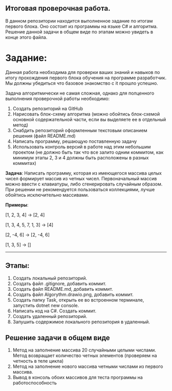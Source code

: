 ## Итоговая проверочная работа.
В данном репозитории находится выполненное задание по итогам первого блока. Оно состоит из программы на языке C# и алгоритма.
Решение данной задачи в общем виде по этапам можно увидеть в конце этого файла. 

# Задание:

Данная работа необходима для проверки ваших знаний и навыков по итогу прохождения первого блока обучения на программе разработчик. Мы должны убедиться что базовое знакомство с it прошло успешно.

Задача алгоритмически не самая сложная, однако для полценного выполнения проверочной работы необходимо:
1. Создать репозиторий на GitHub
2. Нарисовать блок-схему алгоритма (можно обойтись блок-схемой основной содержательной части, если вы выделяете ее в отдельный метод)
3. Снабдить репозиторий оформленным текстовым описанием решения (файл README.md)
4. Написать программу, решающую поставленную задачу
5. Использовать контроль версий в работе над этим небольшим проектом (не должно быть так что все залито одним коммитом, как минимум этапы 2, 3 и 4 должны быть расположены в разных коммитах)

**Задача**: Написать программу, которая из имеющегося массива целых чисел формирует массив из четных чисел. Первоначальный массив можно ввести с клавиатуры, либо сгенерировать случайным образом. При решении не рекомендуется пользоваться коллекциями, лучше обойтись исключительно массивами.

**Примеры**:

[1, 2, 3, 4] -> [2, 4]

[1, 3, 4, 5, 7, 1, 3] -> [4]

[2, -4, 6] -> [2, -4, 6]

[1, 3, 5] -> []
____________________________________________

## Этапы:
1. Создать локальный репозиторий.
2. Создать файл .gitignore, добавить коммит.
3. Создать файл README.md, добавить коммит.
4. Создать файл Algorythm.drawio.png, добавить коммит.
5. Создать папку Task, открыть ее во встроенном терминале, запустить dotnet new console.
6. Написать код на C#. Создать коммит.
7. Создать удаленный репозиторий.
8. Запушить содержимое локального репозитория в удаленный. 

## Решение задачи в общем виде

1. Метод на заполнение массива 20 случайными целыми числами. Метод возвращает количество четных элементов (проверяем на четность в теле цикла)
2. Метод на заполнение нового массива четными числами из первого массива.
3. Вывод в консоль обоих массивов для теста программы на работоспособность 

